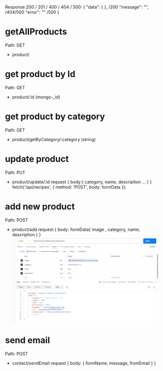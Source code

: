 Response 200 / 201 / 400 / 404 / 500:
{
  "data": {  }, /200
  "message": "", /404/500
  "error": "" /500
}

# getAllProducts
Path:
GET
- product/

# get product by Id
Path:
GET
- product/:id (mongo-_id)

# get product by category
Path:
GET
- product/getByCategory/:category (string)

# update product
Path:
PUT
- product/update/:id
request
{
  body:{ category, name, description ... }
}
fetch('/api/recipes', {
  method: 'POST',
  body: formData
});

# add new product
Path:
POST
- product/add
request
{
  body: formData{ image , category, name, description }
}
![example sending](api-docs-image.png)

# send email
Path:
POST
- contact/sendEmail
request
{
  body:
  { 
    formName,
    message,
    fromEmail
  }
}